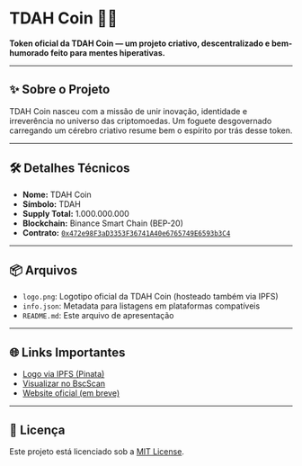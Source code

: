 # TDAH Coin 🚀🧠

**Token oficial da TDAH Coin — um projeto criativo, descentralizado e bem-humorado feito para mentes hiperativas.**

---

## ✨ Sobre o Projeto

TDAH Coin nasceu com a missão de unir inovação, identidade e irreverência no universo das criptomoedas. Um foguete desgovernado carregando um cérebro criativo resume bem o espírito por trás desse token.

---

## 🛠️ Detalhes Técnicos

- **Nome:** TDAH Coin  
- **Símbolo:** TDAH  
- **Supply Total:** 1.000.000.000  
- **Blockchain:** Binance Smart Chain (BEP-20)  
- **Contrato:** [`0x472e98F3aD3353F36741A40e6765749E6593b3C4`](https://bscscan.com/token/0x472e98F3aD3353F36741A40e6765749E6593b3C4)

---

## 📦 Arquivos

- `logo.png`: Logotipo oficial da TDAH Coin (hosteado também via IPFS)  
- `info.json`: Metadata para listagens em plataformas compatíveis  
- `README.md`: Este arquivo de apresentação

---

## 🌐 Links Importantes

- [Logo via IPFS (Pinata)](https://app.pinata.cloud/ipfs/filesbafybeifdn5ft2t466uklab6etbcfkuy723seljtznuwspykn4ohwpeimz4)
- [Visualizar no BscScan](https://bscscan.com/token/0x472e98F3aD3353F36741A40e6765749E6593b3C4)
- [Website oficial (em breve)](https://)

---

## 📄 Licença

Este projeto está licenciado sob a [MIT License](./LICENSE).

